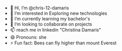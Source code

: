 - 👋 Hi, I’m @chris-12-damaris
- 👀 I’m interested in Exploring new technologies
- 🌱 I’m currently learning my bachelor's 
- 💞️ I’m looking to collaborate on projects 
- 📫  reach me in linkedin "Christina Damaris"
- 😄 Pronouns: she
- ⚡ Fun fact: Bees can fly higher than mount Everest

<!---
chris-12-damaris/chris-12-damaris is a ✨ special ✨ repository because its `README.md` (this file) appears on your GitHub profile.
You can click the Preview link to take a look at your changes.
--->
